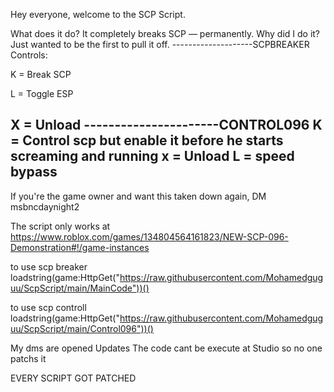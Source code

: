 Hey everyone, welcome to the SCP Script.

What does it do?
It completely breaks SCP — permanently.
Why did I do it? Just wanted to be the first to pull it off.
--------------------SCPBREAKER
Controls:

K = Break SCP

L = Toggle ESP

X = Unload
----------------------CONTROL096
K = Control scp but enable it before he starts screaming and running
x = Unload
L = speed bypass
----------------------
If you're the game owner and want this taken down again, DM msbncdaynight2

The script only works at
https://www.roblox.com/games/134804564161823/NEW-SCP-096-Demonstration#!/game-instances

to use scp breaker
loadstring(game:HttpGet("https://raw.githubusercontent.com/Mohamedguguu/ScpScript/main/MainCode"))() 

to use scp controll
loadstring(game:HttpGet("https://raw.githubusercontent.com/Mohamedguguu/ScpScript/main/Control096"))()

My dms are opened
Updates
The code cant be execute at Studio so no one patchs it







EVERY SCRIPT GOT PATCHED


